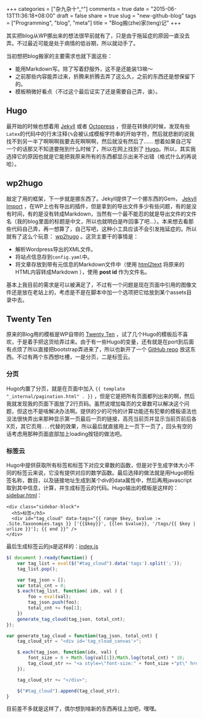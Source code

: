 +++
categories = ["杂九杂十^_^"]
comments = true
date = "2015-06-13T11:36:18+08:00"
draft = false
share = true
slug = "new-github-blog"
tags = ["Programming", "blog", "meta"]
title = "Blog搬(zhe)家(teng)记"
+++

其实把blog从WP挪出来的想法很早前就有了，只是由于拖延症的原因一直没去弄。不过最近可能是处于病情的低谷期，所以就动手了。

当初想把blog搬家的主要需求也就下面这些：

* 能用Markdown写。除了写着舒服外，这不是还能装13嘛～
* 之前那些内容能弄过来，折腾来折腾去弄了这么久，之前的东西还是想保留下的。
* 模板稍微好看点（不过这个最后证实了还是需要自己弄，诶）。

<!--more-->

## Hugo

最开始的时候也想着用 [Jekyll](http://jekyllrb.com/) 或者 [Octopress](http://octopress.org/) ，但是在转换的时候，发现有些`Latex`的代码中的行末注释`{%`会被认成模板字符串的开始字符，然后就悲剧的说我找不到另一半了啊啊啊我要去死啊啊啊，然后就没有然后了...... 想着如果自己写一个的话那又不知道要拖到什么时候了，所以在网上找到了 [Hugo](http://gohugo.io/)。所以，其实我选择它的原因也就是它能把我原来所有的东西都显示出来不出错（格式什么的再说哈）。

## wp2hugo

敲定了用的框架，下一步就是挪东西了。Jekyll提供了一个挪东西的Gem， [Jekyll Import](https://github.com/jekyll/jekyll-import) ，在WP上也有导出的插件，但是拿到的导出文件多少有些问题，有的是没有时间，有的是没有转成Markdown，当然有一个最不能忍的就是导出文件的文件名（我的blog里面的标题是中文，所以也就明白是咋回事了吧...）。本来想去看那些代码自己弄，再一想算了，自己写吧，这种小工具应该不会引发拖延症的。所以就有了这么个玩意： [wp2hugo](https://github.com/hzmangel/wp2hugo) 。这货主要干的事情是：

* 解析Wordpress导出的XML文件。
* 将站点信息存到`config.yaml`中。
* 将文章存放到带有元信息的Markdown文件中（使用 [html2text](https://pypi.python.org/pypi/html2text) 将原来的HTML内容转成Markdown ），使用 **post id** 作为文件名。

基本上我目前的需求是可以被满足了，不过有一个问题是现在页面中引用的图像文件还是放在老站上的，考虑是不是在脚本中加一个选项把它给放到某个assets目录中去。

## Twenty Ten

原来的Blog用的模板是WP自带的 [Twenty Ten](https://wordpress.org/themes/twentyten/) ，试了几个Hugo的模板后不喜欢，于是着手把这货给弄过来。由于有一些Hugo的变量，还有就是在port到后面有点烦了所以直接把bootstrap弄进来了，所以也新开了一个 [GitHub repo](https://github.com/hzmangel/hugo-twenty-ten) 放这东西。不过有两个东西想吐槽，一是分页，二是标签云。

### 分页

Hugo内置了分页，就是在页面中加入 `{{ template "_internal/pagination.html" . }}` ，但是它是把所有页面都列出来的啊，然后我就发现我的页面下面放了2行页码。虽然说增加每页的文章数可以解决这个问题，但这也不是啥解决办法啊。提供的少的可怜的计算功能还有犯晕的模板语法也没法很快弄出来那种显示第一页最后一页的链接，高亮当前页并显示当前页前后各X页，其它页用`...`代替的效果，所以最后就直接用上一页下一页了，回头有空的话考虑用那种页面底部加上loading按钮的做法吧。


### 标签云

Hugo中提供获取所有标签和标签下对应文章数的函数，但是对于生成字体大小不同的标签云来说，它没有提供对应的数学函数。最后选择的做法就是用Hugo把标签名称，数目，以及链接地址生成到某个div的data属性中，然后再用javascript取到其中信息，计算，并生成标签云的代码。Hugo输出的模板是这样的： [sidebar.html](https://github.com/hzmangel/hugo-twenty-ten/blob/master/layouts/partials/sidebar.html)：

```
<div class="sidebar-block">
  <h5>标签</h5>
  <div id="tag_cloud" data-tags="{{ range $key, $value := .Site.Taxonomies.tags }} ['{{$key}}', {{len $value}}, '/tags/{{ $key | urlize }}']; {{ end }}" />
</div>
```

最后生成标签云的js是这样的：[index.js](https://github.com/hzmangel/hugo-twenty-ten/blob/master/static/js/index.js)

```javascript
$( document ).ready(function() {
    var tag_list = eval($("#tag_cloud").data('tags').split(';'));
    tag_list.pop();

    var tag_json = [];
    var total_cnt = 0;
    $.each(tag_list, function( idx, val ) {
        foo = eval(val);
        tag_json.push(foo);
        total_cnt += foo[1];
    })
    generate_tag_cloud(tag_json, total_cnt);
});

var generate_tag_cloud = function(tag_json, total_cnt) {
    tag_cloud_str = "<div id='tag_cloud_canvas'>";

    $.each(tag_json, function(idx, val) {
        font_size = 8 + Math.log(val[1])/Math.log(total_cnt) * 18;
        tag_cloud_str += "<a style=\"font-size:" + font_size +"pt\" href=" + val[2] + ">" + val[0] + "</a>&nbsp; ";
    });

    tag_cloud_str += "</div>";

    $("#tag_cloud").append(tag_cloud_str);
}
```

目前差不多就是这样了，偶尔想到啥新的东西再往上加吧，嘿嘿。

